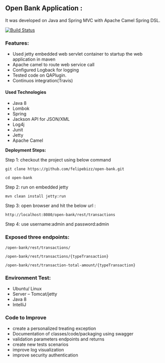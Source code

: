 ## Open Bank Application :

It was developed on Java and Spring MVC with Apache Camel Spring DSL. 

[![Build Status](https://travis-ci.org/felipebizz/open-bank.svg?branch=master)](https://travis-ci.org/felipebizz/open-bank)

### Features:

-	Used jetty embedded web servlet container to startup the web application in maven   
-	Apache camel to route web service call
-	Configured Logback for logging
-	Tested code on QAPlugin.
-	Continuos integration(Travis)


#### Used Technologies

* Java 8
* Lombok
* Spring
* Jackson API for JSON/XML
* Log4j
* Junit
* Jetty
* Apache Camel


**Deployment Steps:**

Step 1: checkout the project using below command 
```
git clone https://github.com/felipebizz/open-bank.git
```
    
    cd open-bank
   
Step 2: run on embedded jetty 
 
 	mvn clean install jetty:run

Step 3: open browser and hit the below url :
	
	http://localhost:8080/open-bank/rest/transactions

Step 4: use username:admin and password:admin
	
### Exposed three endpoints:

```
/open-bank/rest/transactions/
```

```
/open-bank/rest/transactions/{typeTransaction}
```

```
/open-bank/rest/transaction-total-amount/{typeTransaction}
```


### Environment Test:

- Ubuntu/ Linux
- Server –  Tomcat/jetty
- Java 8
- IntelliJ  	


	
### Code to Improve
- create a personalized treating exception
- Documentation of classes/code/packaging using swagger
- validation parameters endpoints and returns
- create new tests scenarios
- improve log visualization
- improve security authentication
